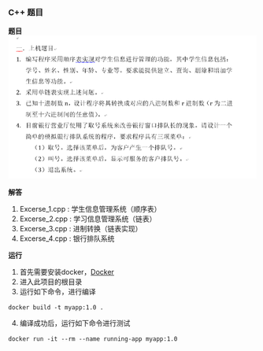 ### C++ 题目

**题目**
![题目](题目.png)

**解答**
1. Excerse_1.cpp : 学生信息管理系统（顺序表）
2. Excerse_2.cpp : 学习信息管理系统（链表）
3. Excerse_3.cpp : 进制转换（链表实现）
4. Excerse_4.cpp : 银行排队系统

**运行**
1. 首先需要安装docker，[Docker](//www.docker.com)
2. 进入此项目的根目录
3. 运行如下命令，进行编译
```
docker build -t myapp:1.0 .
```
4. 编译成功后，运行如下命令进行测试
```
docker run -it --rm --name running-app myapp:1.0
```
